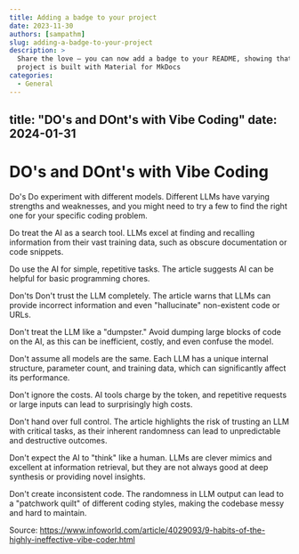 ```yaml
---
title: Adding a badge to your project
date: 2023-11-30
authors: [sampathm]
slug: adding-a-badge-to-your-project
description: >
  Share the love – you can now add a badge to your README, showing that your
  project is built with Material for MkDocs
categories:
  - General
---
```

## title: "DO's and DOnt's with Vibe Coding" date: 2024-01-31

# DO's and DOnt's with Vibe Coding

Do's Do experiment with different models. Different LLMs have varying strengths
and weaknesses, and you might need to try a few to find the right one for your
specific coding problem.

Do treat the AI as a search tool. LLMs excel at finding and recalling
information from their vast training data, such as obscure documentation or
code snippets.

Do use the AI for simple, repetitive tasks. The article suggests AI can be
helpful for basic programming chores.

Don'ts Don't trust the LLM completely. The article warns that LLMs can provide
incorrect information and even "hallucinate" non-existent code or URLs.

Don't treat the LLM like a "dumpster." Avoid dumping large blocks of code on
the AI, as this can be inefficient, costly, and even confuse the model.

Don't assume all models are the same. Each LLM has a unique internal structure,
parameter count, and training data, which can significantly affect its
performance.

Don't ignore the costs. AI tools charge by the token, and repetitive requests
or large inputs can lead to surprisingly high costs.

Don't hand over full control. The article highlights the risk of trusting an
LLM with critical tasks, as their inherent randomness can lead to unpredictable
and destructive outcomes.

Don't expect the AI to "think" like a human. LLMs are clever mimics and
excellent at information retrieval, but they are not always good at deep
synthesis or providing novel insights.

Don't create inconsistent code. The randomness in LLM output can lead to a
"patchwork quilt" of different coding styles, making the codebase messy and
hard to maintain.

Source:
https://www.infoworld.com/article/4029093/9-habits-of-the-highly-ineffective-vibe-coder.html
